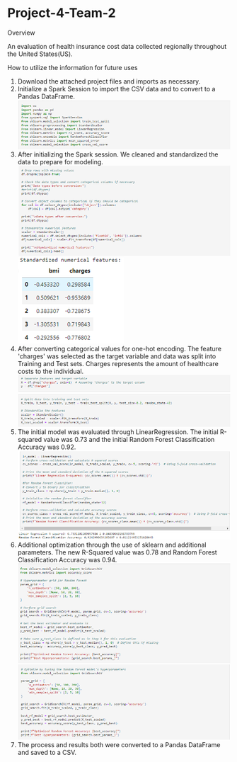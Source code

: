 # Project-4-Team-2

Overview

An evaluation of health insurance cost data collected regionally throughout the United States(US). 


How to utilize the information for future uses

1. Download the attached project files and imports as necessary.
2. Initialize a Spark Session to import the CSV data and to convert to a Pandas DataFrame.
![alt text](https://github.com/Achempim/Project-4-Team-2/blob/main/Images/Screenshot%202024-11-04%20202333.png)
3. After initializing the Spark session. We cleaned and standardized the data to prepare for modeling.
![alt text](https://github.com/Achempim/Project-4-Team-2/blob/main/Images/Cleaning%20data.png?raw=true)
![alt text](https://github.com/Achempim/Project-4-Team-2/blob/main/Images/Standardized%20values.png?raw=true)
4. After converting categorical values for one-hot encoding. The feature 'charges' was selected as the target variable and data was split into Training and Test sets.
Charges represents the amount of healthcare costs to the individual.
![alt text](https://github.com/Achempim/Project-4-Team-2/blob/main/Images/Train%20and%20Test%20Set%20split.png?raw=true)
5. The initial model was evaluated through LinearRegression. The initial R-squared value was 0.73 and the initial Random Forest Classification Accuracy was 0.92.
![alt text](https://github.com/Achempim/Project-4-Team-2/blob/main/Images/Initial%20model%20evaluation%20.png?raw=true)
6. Additional optimization through the use of sklearn and additional parameters. The new R-Squared value was 0.78 and Random Forest Classification Accuracy was 0.94.
![alt text](https://github.com/Achempim/Project-4-Team-2/blob/main/Images/Optimization.png?raw=true)
![alt text](https://github.com/Achempim/Project-4-Team-2/blob/main/Images/Optimization%202.png?raw=true)
7. The process and results both were converted to a Pandas DataFrame and saved to a CSV.
